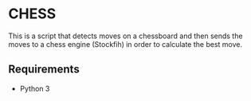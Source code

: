 # CHESS
This is a script that detects moves on a chessboard and then sends the moves to a chess engine (Stockfih) in order to calculate the best move.

## Requirements
 * Python 3
